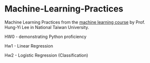 # Machine-Learning-Practices
Machine Learning Practices from the [machine learning course](http://speech.ee.ntu.edu.tw/~tlkagk/courses_ML20.html) by Prof. Hung-Yi Lee in National Taiwan University.

HW0 - demonstrating Python proficiency

Hw1 - Linear Regression

Hw2 - Logistic Regression (Classification)
